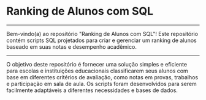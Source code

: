# Ranking de Alunos com SQL 
***
Bem-vindo(a) ao repositório "Ranking de Alunos com SQL"! Este repositório contém scripts SQL projetados para criar e gerenciar um ranking de alunos baseado em suas notas e desempenho acadêmico.
***
O objetivo deste repositório é fornecer uma solução simples e eficiente para escolas e instituições educacionais classificarem seus alunos com base em diferentes critérios de avaliação, como notas em provas, trabalhos e participação em sala de aula. Os scripts foram desenvolvidos para serem facilmente adaptáveis a diferentes necessidades e bases de dados.
